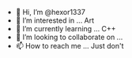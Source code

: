 - 👋 Hi, I’m @hexor1337
- 👀 I’m interested in ... Art
- 🌱 I’m currently learning ... C++
- 💞️ I’m looking to collaborate on ...
- 📫 How to reach me ... Just don't

<!---
hexor1337/hexor1337 is a ✨ special ✨ repository because its `README.md` (this file) appears on your GitHub profile.
You can click the Preview link to take a look at your changes.
--->
